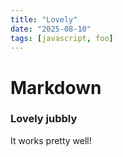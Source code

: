 ```yaml
---
title: "Lovely"
date: "2025-08-10"
tags: [javascript, foo]
---
```


# Markdown

### Lovely jubbly

It works pretty well!